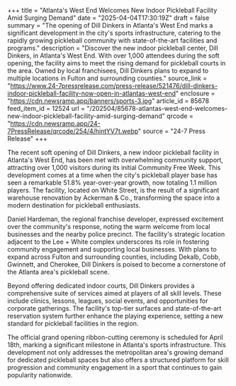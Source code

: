+++
title = "Atlanta's West End Welcomes New Indoor Pickleball Facility Amid Surging Demand"
date = "2025-04-04T17:30:19Z"
draft = false
summary = "The opening of Dill Dinkers in Atlanta's West End marks a significant development in the city's sports infrastructure, catering to the rapidly growing pickleball community with state-of-the-art facilities and programs."
description = "Discover the new indoor pickleball center, Dill Dinkers, in Atlanta's West End. With over 1,000 attendees during the soft opening, the facility aims to meet the rising demand for pickleball courts in the area. Owned by local franchisees, Dill Dinkers plans to expand to multiple locations in Fulton and surrounding counties."
source_link = "https://www.24-7pressrelease.com/press-release/521476/dill-dinkers-indoor-pickleball-facility-now-open-in-atlantas-west-end"
enclosure = "https://cdn.newsramp.app/banners/sports-3.jpg"
article_id = 85678
feed_item_id = 12524
url = "/202504/85678-atlantas-west-end-welcomes-new-indoor-pickleball-facility-amid-surging-demand"
qrcode = "https://cdn.newsramp.app/24-7PressRelease/qrcode/254/4/hintYV7t.webp"
source = "24-7 Press Release"
+++

<p>The recent soft opening of Dill Dinkers, a new indoor pickleball facility in Atlanta's West End, has been met with overwhelming community support, attracting over 1,000 visitors during its initial Community Free Week. This development comes at a time when the city's pickleball player base has seen a remarkable 51.8% year-over-year growth, now totaling 1.1 million players. The facility, located on White Street, is the result of a significant warehouse renovation by Ackerman & Co., transforming the space into a modern destination for pickleball enthusiasts.</p><p>Daniel Hardeman, the regional franchise developer, expressed excitement over the community's response, noting the warm welcome from local businesses and the nearby police precinct. The facility's strategic location adjacent to the Lee + White complex underscores its role in fostering community engagement and supporting local businesses. With plans to expand across Fulton and surrounding counties, including Dekalb, Cobb, Gwinnett, and Cherokee, Dill Dinkers is poised to become a cornerstone of the Atlanta area's pickleball scene.</p><p>Beyond offering dedicated indoor courts, Dill Dinkers provides a comprehensive suite of services aimed at players of all skill levels. These include clinics, lessons, leagues, social events, and opportunities for corporate gatherings. The facility's top-tier surfaces and state-of-the-art reservation system further enhance the playing experience, setting a new standard for pickleball facilities in the region.</p><p>The official grand opening ribbon-cutting ceremony is scheduled for April 18th, marking a significant milestone in Atlanta's sports infrastructure. This development not only addresses the metropolitan area's growing demand for dedicated pickleball spaces but also offers a structured platform for skill progression and community engagement in a sport that continues to gain popularity nationwide.</p>